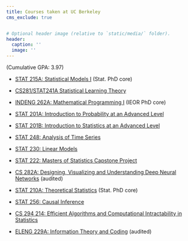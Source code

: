 ```yaml
---
title: Courses taken at UC Berkeley
cms_exclude: true


# Optional header image (relative to `static/media/` folder).
header:
  caption: ''
  image: ''
---
```


(Cumulative GPA: 3.97)


* [STAT 215A: Statistical Models I](https://classes.berkeley.edu/content/2021-fall-stat-215a-001-lec-001) (Stat. PhD core)     


- [CS281/STAT241A Statistical Learning Theory](https://classes.berkeley.edu/content/2021-fall-compsci-c281a-001-lec-001)  
  
  
* [INDENG 262A: Mathematical Programming I](https://classes.berkeley.edu/content/2021-fall-indeng-262a-001-lec-001) (IEOR PhD core)  


- [STAT 201A: Introduction to Probability at an Advanced Level](http://classes.berkeley.edu/content/2021-fall-stat-201a-001-lec-001)  


* [STAT 201B: Introduction to Statistics at an Advanced Level](https://classes.berkeley.edu/content/2021-fall-stat-201b-001-lec-001)  


- [STAT 248: Analysis of Time Series](https://classes.berkeley.edu/content/2022-spring-stat-248-001-lec-001)  


* [STAT 230: Linear Models](https://classes.berkeley.edu/content/2021-spring-stat-230a-001-lec-001)  


- [STAT 222: Masters of Statistics Capstone Project](https://classes.berkeley.edu/content/2022-spring-stat-222-001-sem-001)  


* [CS 282A: Designing, Visualizing and Understanding Deep Neural Networks](https://classes.berkeley.edu/content/2022-spring-compsci-282a-001-lec-001) (audited)  


- [STAT 210A: Theoretical Statistics](https://classes.berkeley.edu/content/2022-fall-stat-210a-001-lec-001) (Stat. PhD core)  


* [STAT 256: Causal Inference](https://classes.berkeley.edu/content/2022-fall-stat-256-001-lec-001)  


- [CS 294 214: Efficient Algorithms and Computational Intractability in Statistics](https://classes.berkeley.edu/content/2022-fall-compsci-294-214-lec-214)  


* [ELENG 229A: Information Theory and Coding](https://classes.berkeley.edu/content/2022-fall-eleng-229a-001-lec-001) (audited)  

